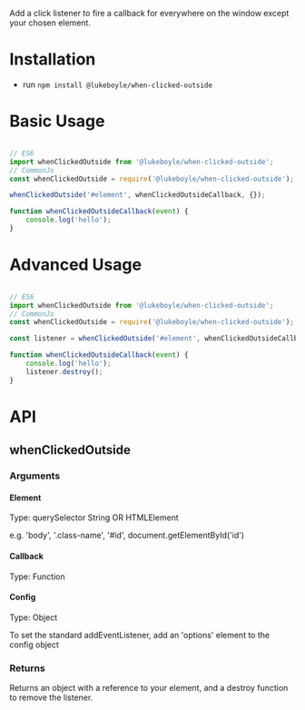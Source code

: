 Add a click listener to fire a callback for everywhere on the window except your chosen element. 

# Installation

- run `npm install @lukeboyle/when-clicked-outside`

# Basic Usage

```javascript

// ES6
import whenClickedOutside from '@lukeboyle/when-clicked-outside';
// CommonJs
const whenClickedOutside = require('@lukeboyle/when-clicked-outside');

whenClickedOutside('#element', whenClickedOutsideCallback, {});

function whenClickedOutsideCallback(event) {
    console.log('hello');
}

```

# Advanced Usage

```javascript

// ES6
import whenClickedOutside from '@lukeboyle/when-clicked-outside';
// CommonJs
const whenClickedOutside = require('@lukeboyle/when-clicked-outside');

const listener = whenClickedOutside('#element', whenClickedOutsideCallback, {});

function whenClickedOutsideCallback(event) {
    console.log('hello');
    listener.destroy();
}

```

# API

## whenClickedOutside

### Arguments

#### Element

Type: querySelector String OR HTMLElement

e.g. 'body', '.class-name', '#id', document.getElementById('id')

#### Callback

Type: Function

#### Config

Type: Object

To set the standard addEventListener, add an 'options' element to the config object

### Returns

Returns an object with a reference to your element, and a destroy function to remove the listener.
